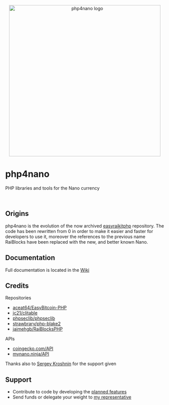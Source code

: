 <p align="center">
	<img width="480" alt="php4nano logo" src="https://raw.githubusercontent.com/mikerow/php4nano/master/media/logo.png">
</p>

# php4nano

PHP libraries and tools for the Nano currency

<br/>

## Origins

php4nano is the evolution of the now archived [easyraikitphp](https://github.com/mikerow/easyraikitphp) repository.
The code has been rewritten from 0 in order to make it easier and faster for developers to use it, moreover the references to the previous name RaiBlocks have been replaced with the new, and better known Nano.

## Documentation

Full documentation is located in the [Wiki](https://github.com/mikerow/php4nano/wiki)

## Credits

Repositories

- [aceat64/EasyBitcoin-PHP](https://github.com/aceat64/EasyBitcoin-PHP)
- [jc21/clitable](https://github.com/jc21/clitable)
- [phpseclib/phpseclib](https://github.com/phpseclib/phpseclib)
- [strawbrary/php-blake2](https://github.com/strawbrary/php-blake2)
- [jaimehgb/RaiBlocksPHP](https://github.com/jaimehgb/RaiBlocksPHP)

APIs

- [coingecko.com/API](https://www.coingecko.com/en/api)
- [mynano.ninja/API](https://mynano.ninja/api)

Thanks also to [Sergey Kroshnin](https://github.com/SergiySW) for the support given

## Support

- Contribute to code by developing the [planned features](https://github.com/mikerow/php4nano/wiki/roadmap)
- Send funds or delegate your weight to [my representative](https://mynano.ninja/account/mikerow)
